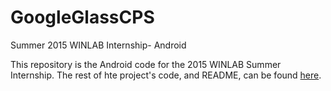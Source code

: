 # GoogleGlassCPS
Summer 2015 WINLAB Internship- Android

This repository is the Android code for the 2015 WINLAB Summer Internship. The rest of hte project's code, and README, can be found [here](https://github.com/MrHohn/opencv-CPS).
